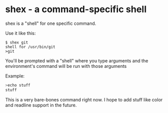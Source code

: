 shex - a command-specific shell
====

shex is a "shell" for one specific command.

Use it like this:
```
$ shex git
shell for /usr/bin/git
>git 
```
You'll be prompted with a "shell" where you type arguments and the environment's command will be run with those arguments

Example:
```bash
>echo stuff
stuff
```

This is a very bare-bones command right now. I hope to add stuff like color and readline support in the future.
